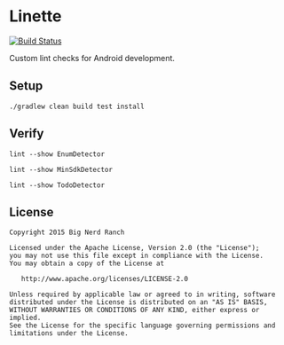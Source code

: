 Linette
============

[![Build Status](https://travis-ci.org/bignerdranch/linette.svg?branch=master)](https://travis-ci.org/bignerdranch/linette)

Custom lint checks for Android development.

Setup
------------

`./gradlew clean build test install`

Verify
------------

`lint --show EnumDetector`

`lint --show MinSdkDetector`

`lint --show TodoDetector`

License
-------

    Copyright 2015 Big Nerd Ranch

    Licensed under the Apache License, Version 2.0 (the "License");
    you may not use this file except in compliance with the License.
    You may obtain a copy of the License at

       http://www.apache.org/licenses/LICENSE-2.0

    Unless required by applicable law or agreed to in writing, software
    distributed under the License is distributed on an "AS IS" BASIS,
    WITHOUT WARRANTIES OR CONDITIONS OF ANY KIND, either express or implied.
    See the License for the specific language governing permissions and
    limitations under the License.